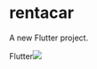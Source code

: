 # rentacar

A new Flutter project.

Flutter<img src="{https://img.shields.io/badge/ChatGPT-74aa9c?style=for-the-badge&logo=openai&logoColor=white}" />
